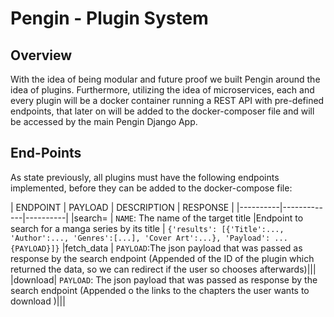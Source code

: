 # Pengin - Plugin System

## Overview

With the idea of being modular and future proof we built Pengin around the idea of plugins. Furthermore, utilizing the idea 
of microservices, each and every plugin will be a docker container running a REST API with pre-defined endpoints, that later on 
will be added to the docker-composer file and will be accessed by the main Pengin Django App.



## End-Points

As state previously, all plugins must have the following endpoints implemented, before they can be added to the docker-compose file:

| ENDPOINT | PAYLOAD |  DESCRIPTION | RESPONSE |
|----------|-------------|----------|
|search=<NAME> | `NAME`: The name of the target title |Endpoint to search for a manga series by its title | `{'results': [{'Title':..., 'Author':..., 'Genres':[...], 'Cover Art':...}, 'Payload': ... {PAYLOAD}]}`
|fetch_data | `PAYLOAD`:The json payload that was passed as response by the search endpoint (Appended of the ID of the plugin which returned the data, so we can redirect if the user so chooses afterwards)|||
|download| `PAYLOAD`: The json payload that was passed as response by the search endpoint (Appended o the links to the chapters the user wants to download )|||
